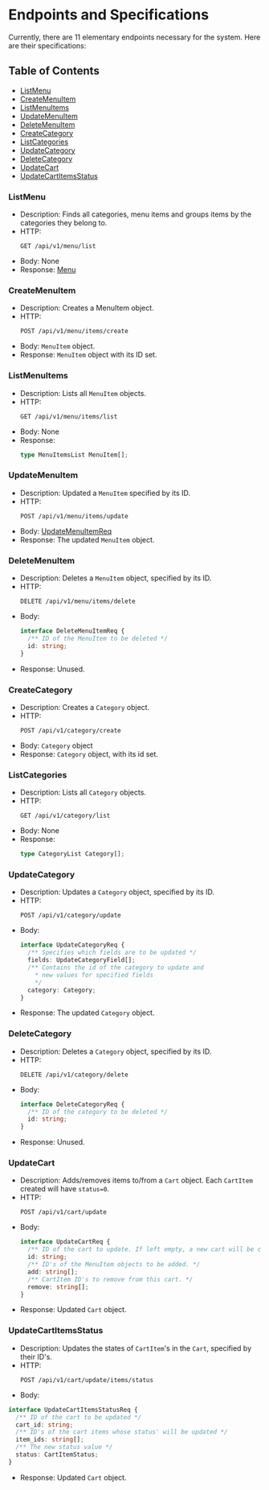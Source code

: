 # Endpoints and Specifications

Currently, there are 11 elementary endpoints necessary for the system. Here are their specifications:

## Table of Contents
- [ListMenu](#listmenu)
- [CreateMenuItem](#createmenuitem)
- [ListMenuItems](#listmenuitems)
- [UpdateMenuItem](#updatemenuitem)
- [DeleteMenuItem](#deletemenuitem)
- [CreateCategory](#createcategory)
- [ListCategories](#listcategories)
- [UpdateCategory](#updatecategory)
- [DeleteCategory](#deletecategory)
- [UpdateCart](#updatecart)
- [UpdateCartItemsStatus](#updatecartitemsstatus)

### ListMenu
- Description: Finds all categories, menu items and groups items by the categories they belong to.
- HTTP:
  ```http
  GET /api/v1/menu/list
  ```
- Body: None
- Response: [Menu](./types.md#menu)

### CreateMenuItem
- Description: Creates a MenuItem object.
- HTTP:
  ```http
  POST /api/v1/menu/items/create
  ```
- Body: `MenuItem` object.
- Response: `MenuItem` object with its ID set.

### ListMenuItems
- Description: Lists all `MenuItem` objects.
- HTTP:
  ```http
  GET /api/v1/menu/items/list
  ```
- Body: None
- Response:
  ```Typescript
  type MenuItemsList MenuItem[];
  ```

### UpdateMenuItem
- Description: Updated a `MenuItem` specified by its ID.
- HTTP:
  ```http
  POST /api/v1/menu/items/update
  ```
- Body: [UpdateMenuItemReq](./types.md#updatemenuitemreq)
- Response: The updated `MenuItem` object.

### DeleteMenuItem
  - Description: Deletes a `MenuItem` object, specified by its ID.
  - HTTP:
    ```http
    DELETE /api/v1/menu/items/delete
    ```
  - Body: 
    ```Typescript
    interface DeleteMenuItemReq {
      /** ID of the MenuItem to be deleted */
      id: string;
    }
    ```
  - Response: Unused.

### CreateCategory
  - Description: Creates a `Category` object.
  - HTTP:
    ```http
    POST /api/v1/category/create
    ```
  - Body: `Category` object
  - Response: `Category` object, with its id set.

### ListCategories
  - Description: Lists all `Category` objects.
  - HTTP:
    ```http
    GET /api/v1/category/list
    ```
  - Body: None
  - Response: 
    ```Typescript
    type CategoryList Category[];
    ```

### UpdateCategory
  - Description: Updates a `Category` object, specified by its ID.
  - HTTP:
    ```http
    POST /api/v1/category/update
    ```
  - Body: 
    ```Typescript
    interface UpdateCategoryReq {
      /** Specifies which fields are to be updated */
      fields: UpdateCategoryField[];
      /** Contains the id of the category to update and
        * new values for specified fields
        */
      category: Category;
    }
    ```
  - Response: The updated `Category` object.

### DeleteCategory
  - Description: Deletes a `Category` object, specified by its ID.
  - HTTP:
    ```http
    DELETE /api/v1/category/delete
    ```
  - Body: 
    ```Typescript
    interface DeleteCategoryReq {
      /** ID of the category to be deleted */
      id: string;
    }
    ```
  - Response: Unused.

### UpdateCart
  - Description: Adds/removes items to/from a `Cart` object. Each `CartItem` created will have `status=0`.
  - HTTP:
    ```http
    POST /api/v1/cart/update
    ```
  - Body: 
    ```Typescript
    interface UpdateCartReq {
      /** ID of the cart to update. If left empty, a new cart will be created. */
      id: string;
      /** ID's of the MenuItem objects to be added. */
      add: string[];
      /** CartItem ID's to remove from this cart. */
      remove: string[];
    }
    ```
  - Response: Updated `Cart` object.

### UpdateCartItemsStatus
  - Description: Updates the states of `CartItem`'s in the `Cart`, specified by their ID's.
  - HTTP:
    ```http
    POST /api/v1/cart/update/items/status
    ```
  - Body:
  ```Typescript
  interface UpdateCartItemsStatusReq {
    /** ID of the cart to be updated */
    cart_id: string;
    /** ID's of the cart items whose status' will be updated */
    item_ids: string[];
    /** The new status value */
    status: CartItemStatus;
  }
  ```
  - Response: Updated `Cart` object.

